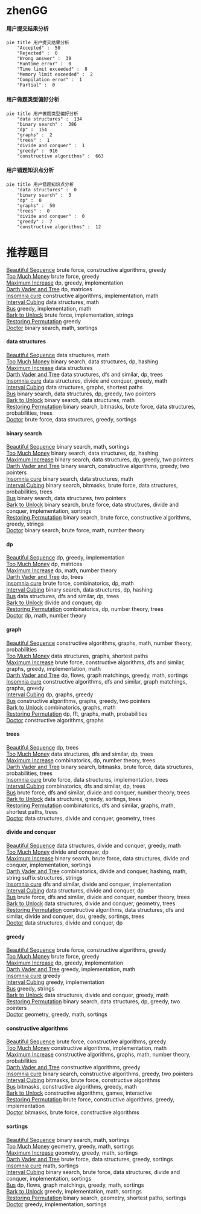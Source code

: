 # zhenGG
<!-- tabs:start -->
#### **用户提交结果分析**

```mermaid
pie title 用户提交结果分析
    "Accepted" :  50
    "Rejected" :  0
    "Wrong answer" :  39
    "Runtime error" :  0
    "Time limit exceeded" :  8
    "Memory limit exceeded" :  2
    "Compilation error" :  1
    "Partial" :  0
```
#### **用户做题类型偏好分析**

```mermaid
pie title 用户做题类型偏好分析
    "data structures" :  134
    "binary search" :  386
    "dp" :  154
    "graphs" :  2
    "trees" :  1
    "divide and conquer" :  1
    "greedy" :  916
    "constructive algorithms" :  663
```
#### **用户错题知识点分析**

```mermaid
pie title 用户错题知识点分析
    "data structures" :  0
    "binary search" :  3
    "dp" :  0
    "graphs" :  50
    "trees" :  0
    "divide and conquer" :  0
    "greedy" :  7
    "constructive algorithms" :  12
```
<!-- tabs:end -->
# 推荐题目
[Beautiful Sequence](http://codeforces.com/problemset/problem/1264/B)		brute force,
                        constructive algorithms,
                        greedy		  
[Too Much Money](http://codeforces.com/problemset/problem/725/E)		brute force,
                        greedy		  
[Maximum Increase](http://codeforces.com/problemset/problem/702/A)		dp,
                        greedy,
                        implementation		  
[Darth Vader and Tree](http://codeforces.com/problemset/problem/514/E)		dp,
                        matrices		  
[Insomnia cure](http://codeforces.com/problemset/problem/148/A)		constructive algorithms,
                        implementation,
                        math		  
[Interval Cubing](http://codeforces.com/problemset/problem/311/D)		data structures,
                        math		  
[Bus](http://codeforces.com/problemset/problem/864/C)		greedy,
                        implementation,
                        math		  
[Bark to Unlock](http://codeforces.com/problemset/problem/868/A)		brute force,
                        implementation,
                        strings		  
[Restoring Permutation](http://codeforces.com/problemset/problem/1315/C)		greedy		  
[Doctor](http://codeforces.com/problemset/problem/83/B)		binary search,
                        math,
                        sortings		  
<!-- tabs:start -->
#### **data structures**
[Beautiful Sequence](http://codeforces.com/problemset/problem/311/D)		data structures,
                        math		  
[Too Much Money](http://codeforces.com/problemset/problem/650/D)		binary search,
                        data structures,
                        dp,
                        hashing		  
[Maximum Increase](http://codeforces.com/problemset/problem/515/E)		data structures		  
[Darth Vader and Tree](http://codeforces.com/problemset/problem/1467/E)		data structures,
                        dfs and similar,
                        dp,
                        trees		  
[Insomnia cure](http://codeforces.com/problemset/problem/1100/F)		data structures,
                        divide and conquer,
                        greedy,
                        math		  
[Interval Cubing](http://codeforces.com/problemset/problem/464/E)		data structures,
                        graphs,
                        shortest paths		  
[Bus](http://codeforces.com/problemset/problem/1492/C)		binary search,
                        data structures,
                        dp,
                        greedy,
                        two pointers		  
[Bark to Unlock](http://codeforces.com/problemset/problem/1490/G)		binary search,
                        data structures,
                        math		  
[Restoring Permutation](http://codeforces.com/problemset/problem/1479/D)		binary search,
                        bitmasks,
                        brute force,
                        data structures,
                        probabilities,
                        trees		  
[Doctor](http://codeforces.com/problemset/problem/1497/A)		brute force,
                        data structures,
                        greedy,
                        sortings		  
#### **binary search**
[Beautiful Sequence](http://codeforces.com/problemset/problem/83/B)		binary search,
                        math,
                        sortings		  
[Too Much Money](http://codeforces.com/problemset/problem/650/D)		binary search,
                        data structures,
                        dp,
                        hashing		  
[Maximum Increase](http://codeforces.com/problemset/problem/1492/C)		binary search,
                        data structures,
                        dp,
                        greedy,
                        two pointers		  
[Darth Vader and Tree](http://codeforces.com/problemset/problem/1463/D)		binary search,
                        constructive algorithms,
                        greedy,
                        two pointers		  
[Insomnia cure](http://codeforces.com/problemset/problem/1490/G)		binary search,
                        data structures,
                        math		  
[Interval Cubing](http://codeforces.com/problemset/problem/1479/D)		binary search,
                        bitmasks,
                        brute force,
                        data structures,
                        probabilities,
                        trees		  
[Bus](http://codeforces.com/problemset/problem/1436/E)		binary search,
                        data structures,
                        two pointers		  
[Bark to Unlock](http://codeforces.com/problemset/problem/1461/D)		binary search,
                        brute force,
                        data structures,
                        divide and conquer,
                        implementation,
                        sortings		  
[Restoring Permutation](http://codeforces.com/problemset/problem/1493/C)		binary search,
                        brute force,
                        constructive algorithms,
                        greedy,
                        strings		  
[Doctor](http://codeforces.com/problemset/problem/1487/D)		binary search,
                        brute force,
                        math,
                        number theory		  
#### **dp**
[Beautiful Sequence](http://codeforces.com/problemset/problem/702/A)		dp,
                        greedy,
                        implementation		  
[Too Much Money](http://codeforces.com/problemset/problem/514/E)		dp,
                        matrices		  
[Maximum Increase](http://codeforces.com/problemset/problem/582/D)		dp,
                        math,
                        number theory		  
[Darth Vader and Tree](http://codeforces.com/problemset/problem/294/E)		dp,
                        trees		  
[Insomnia cure](https://codeforces.com/contest/686/problem/C)		brute force,
                        combinatorics,
                        dp,
                        math		  
[Interval Cubing](http://codeforces.com/problemset/problem/650/D)		binary search,
                        data structures,
                        dp,
                        hashing		  
[Bus](http://codeforces.com/problemset/problem/1467/E)		data structures,
                        dfs and similar,
                        dp,
                        trees		  
[Bark to Unlock](http://codeforces.com/problemset/problem/500/F)		divide and conquer,
                        dp		  
[Restoring Permutation](http://codeforces.com/problemset/problem/1034/C)		combinatorics,
                        dp,
                        number theory,
                        trees		  
[Doctor](http://codeforces.com/problemset/problem/1350/B)		dp,
                        math,
                        number theory		  
#### **graph**
[Beautiful Sequence](http://codeforces.com/problemset/problem/1148/G)		constructive algorithms,
                        graphs,
                        math,
                        number theory,
                        probabilities		  
[Too Much Money](http://codeforces.com/problemset/problem/464/E)		data structures,
                        graphs,
                        shortest paths		  
[Maximum Increase](http://codeforces.com/problemset/problem/1487/C)		brute force,
                        constructive algorithms,
                        dfs and similar,
                        graphs,
                        greedy,
                        implementation,
                        math		  
[Darth Vader and Tree](http://codeforces.com/problemset/problem/1437/C)		dp,
                        flows,
                        graph matchings,
                        greedy,
                        math,
                        sortings		  
[Insomnia cure](http://codeforces.com/problemset/problem/1470/D)		constructive algorithms,
                        dfs and similar,
                        graph matchings,
                        graphs,
                        greedy		  
[Interval Cubing](http://codeforces.com/problemset/problem/1476/C)		dp,
                        graphs,
                        greedy		  
[Bus](http://codeforces.com/problemset/problem/1304/D)		constructive algorithms,
                        graphs,
                        greedy,
                        two pointers		  
[Bark to Unlock](http://codeforces.com/problemset/problem/1475/C)		combinatorics,
                        graphs,
                        math		  
[Restoring Permutation](http://codeforces.com/problemset/problem/553/E)		dp,
                        fft,
                        graphs,
                        math,
                        probabilities		  
[Doctor](http://codeforces.com/problemset/problem/1495/C)		constructive algorithms,
                        graphs		  
#### **trees**
[Beautiful Sequence](http://codeforces.com/problemset/problem/294/E)		dp,
                        trees		  
[Too Much Money](http://codeforces.com/problemset/problem/1467/E)		data structures,
                        dfs and similar,
                        dp,
                        trees		  
[Maximum Increase](http://codeforces.com/problemset/problem/1034/C)		combinatorics,
                        dp,
                        number theory,
                        trees		  
[Darth Vader and Tree](http://codeforces.com/problemset/problem/1479/D)		binary search,
                        bitmasks,
                        brute force,
                        data structures,
                        probabilities,
                        trees		  
[Insomnia cure](http://codeforces.com/problemset/problem/1511/C)		brute force,
                        data structures,
                        implementation,
                        trees		  
[Interval Cubing](http://codeforces.com/problemset/problem/1499/F)		combinatorics,
                        dfs and similar,
                        dp,
                        trees		  
[Bus](http://codeforces.com/problemset/problem/1491/E)		brute force,
                        dfs and similar,
                        divide and conquer,
                        number theory,
                        trees		  
[Bark to Unlock](http://codeforces.com/problemset/problem/1466/D)		data structures,
                        greedy,
                        sortings,
                        trees		  
[Restoring Permutation](http://codeforces.com/problemset/problem/1495/D)		combinatorics,
                        dfs and similar,
                        graphs,
                        math,
                        shortest paths,
                        trees		  
[Doctor](http://codeforces.com/problemset/problem/1303/G)		data structures,
                        divide and conquer,
                        geometry,
                        trees		  
#### **divide and conquer**
[Beautiful Sequence](http://codeforces.com/problemset/problem/1100/F)		data structures,
                        divide and conquer,
                        greedy,
                        math		  
[Too Much Money](http://codeforces.com/problemset/problem/500/F)		divide and conquer,
                        dp		  
[Maximum Increase](http://codeforces.com/problemset/problem/1461/D)		binary search,
                        brute force,
                        data structures,
                        divide and conquer,
                        implementation,
                        sortings		  
[Darth Vader and Tree](http://codeforces.com/problemset/problem/1466/G)		combinatorics,
                        divide and conquer,
                        hashing,
                        math,
                        string suffix structures,
                        strings		  
[Insomnia cure](http://codeforces.com/problemset/problem/1490/D)		dfs and similar,
                        divide and conquer,
                        implementation		  
[Interval Cubing](https://codeforces.com/contest/1483/problem/C)		data structures,
                        divide and conquer,
                        dp		  
[Bus](http://codeforces.com/problemset/problem/1491/E)		brute force,
                        dfs and similar,
                        divide and conquer,
                        number theory,
                        trees		  
[Bark to Unlock](http://codeforces.com/problemset/problem/1303/G)		data structures,
                        divide and conquer,
                        geometry,
                        trees		  
[Restoring Permutation](http://codeforces.com/problemset/problem/1494/D)		constructive algorithms,
                        data structures,
                        dfs and similar,
                        divide and conquer,
                        dsu,
                        greedy,
                        sortings,
                        trees		  
[Doctor](http://codeforces.com/problemset/problem/1482/E)		data structures,
                        divide and conquer,
                        dp		  
#### **greedy**
[Beautiful Sequence](http://codeforces.com/problemset/problem/1264/B)		brute force,
                        constructive algorithms,
                        greedy		  
[Too Much Money](http://codeforces.com/problemset/problem/725/E)		brute force,
                        greedy		  
[Maximum Increase](http://codeforces.com/problemset/problem/702/A)		dp,
                        greedy,
                        implementation		  
[Darth Vader and Tree](http://codeforces.com/problemset/problem/864/C)		greedy,
                        implementation,
                        math		  
[Insomnia cure](http://codeforces.com/problemset/problem/1315/C)		greedy		  
[Interval Cubing](http://codeforces.com/problemset/problem/910/B)		greedy,
                        implementation		  
[Bus](http://codeforces.com/problemset/problem/1076/A)		greedy,
                        strings		  
[Bark to Unlock](http://codeforces.com/problemset/problem/1100/F)		data structures,
                        divide and conquer,
                        greedy,
                        math		  
[Restoring Permutation](http://codeforces.com/problemset/problem/1492/C)		binary search,
                        data structures,
                        dp,
                        greedy,
                        two pointers		  
[Doctor](https://codeforces.com/contest/1496/problem/C)		geometry,
                        greedy,
                        math,
                        sortings		  
#### **constructive algorithms**
[Beautiful Sequence](http://codeforces.com/problemset/problem/1264/B)		brute force,
                        constructive algorithms,
                        greedy		  
[Too Much Money](http://codeforces.com/problemset/problem/148/A)		constructive algorithms,
                        implementation,
                        math		  
[Maximum Increase](http://codeforces.com/problemset/problem/1148/G)		constructive algorithms,
                        graphs,
                        math,
                        number theory,
                        probabilities		  
[Darth Vader and Tree](http://codeforces.com/problemset/problem/1493/A)		constructive algorithms,
                        greedy		  
[Insomnia cure](http://codeforces.com/problemset/problem/1463/D)		binary search,
                        constructive algorithms,
                        greedy,
                        two pointers		  
[Interval Cubing](https://codeforces.com/contest/1456/problem/B)		bitmasks,
                        brute force,
                        constructive algorithms		  
[Bus](http://codeforces.com/problemset/problem/1492/D)		bitmasks,
                        constructive algorithms,
                        greedy,
                        math		  
[Bark to Unlock](https://codeforces.com/contest/1504/problem/D)		constructive algorithms,
                        games,
                        interactive		  
[Restoring Permutation](https://codeforces.com/contest/1483/problem/A)		brute force,
                        constructive algorithms,
                        greedy,
                        implementation		  
[Doctor](https://codeforces.com/contest/1457/problem/D)		bitmasks,
                        brute force,
                        constructive algorithms		  
#### **sortings**
[Beautiful Sequence](http://codeforces.com/problemset/problem/83/B)		binary search,
                        math,
                        sortings		  
[Too Much Money](https://codeforces.com/contest/1496/problem/C)		geometry,
                        greedy,
                        math,
                        sortings		  
[Maximum Increase](http://codeforces.com/problemset/problem/1495/A)		geometry,
                        greedy,
                        math,
                        sortings		  
[Darth Vader and Tree](http://codeforces.com/problemset/problem/1497/A)		brute force,
                        data structures,
                        greedy,
                        sortings		  
[Insomnia cure](http://codeforces.com/problemset/problem/1427/A)		math,
                        sortings		  
[Interval Cubing](http://codeforces.com/problemset/problem/1461/D)		binary search,
                        brute force,
                        data structures,
                        divide and conquer,
                        implementation,
                        sortings		  
[Bus](http://codeforces.com/problemset/problem/1437/C)		dp,
                        flows,
                        graph matchings,
                        greedy,
                        math,
                        sortings		  
[Bark to Unlock](http://codeforces.com/problemset/problem/1473/A)		greedy,
                        implementation,
                        math,
                        sortings		  
[Restoring Permutation](http://codeforces.com/problemset/problem/1486/B)		binary search,
                        geometry,
                        shortest paths,
                        sortings		  
[Doctor](http://codeforces.com/problemset/problem/1480/B)		greedy,
                        implementation,
                        sortings		  
<!-- tabs:end -->
